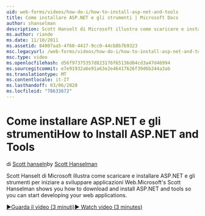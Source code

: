 ```yaml
---
uid: web-forms/videos/how-do-i/how-to-install-asp-net-and-tools
title: Come installare ASP.NET e gli strumenti | Microsoft Docs
author: shanselman
description: Scott Hanselt di Microsoft illustra come scaricare e installare ASP.NET e gli strumenti per iniziare a sviluppare applicazioni Web.
ms.author: riande
ms.date: 11/10/2011
ms.assetid: 84007aa5-4f60-4417-9cc0-44cb8b7b9323
msc.legacyurl: /web-forms/videos/how-do-i/how-to-install-asp-net-and-tools
msc.type: video
ms.openlocfilehash: d56f97375357d823176f65136d04cd3a47d46994
ms.sourcegitcommit: e7e91932a6e91a63e2e46417626f39d6b244a3ab
ms.translationtype: MT
ms.contentlocale: it-IT
ms.lasthandoff: 03/06/2020
ms.locfileid: "78633672"
---
```

# <a name="how-to-install-aspnet-and-tools"></a><span data-ttu-id="666d4-103">Come installare ASP.NET e gli strumenti</span><span class="sxs-lookup"><span data-stu-id="666d4-103">How to Install ASP.NET and Tools</span></span>

<span data-ttu-id="666d4-104">di [Scott hanseln](https://github.com/shanselman)</span><span class="sxs-lookup"><span data-stu-id="666d4-104">by [Scott Hanselman](https://github.com/shanselman)</span></span>

<span data-ttu-id="666d4-105">Scott Hanselt di Microsoft illustra come scaricare e installare ASP.NET e gli strumenti per iniziare a sviluppare applicazioni Web.</span><span class="sxs-lookup"><span data-stu-id="666d4-105">Microsoft's Scott Hanselman shows you how to download and install ASP.NET and tools so you can start developing your web applications.</span></span>

[<span data-ttu-id="666d4-106">&#9654;Guarda il video (3 minuti)</span><span class="sxs-lookup"><span data-stu-id="666d4-106">&#9654; Watch video (3 minutes)</span></span>](https://channel9.msdn.com/Blogs/ASP-NET-Site-Videos/how-to-install-asp-net-and-tools)
